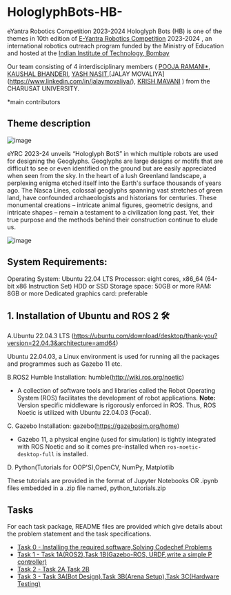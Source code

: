 # HologlyphBots-HB-
eYantra Robotics Competition 2023-2024
Hologlyph Bots (HB) is one of the themes in 10th edition of [E-Yantra Robotics Competition](https://portal.e-yantra.org/) 2023-2024 , an international robotics outreach program funded by the Ministry of Education and hosted at the [Indian Institute of Technology, Bombay](https://www.iitbombay.org/)
 
Our team consisting of  4 interdisciplinary members ( [POOJA RAMANI*](https://www.linkedin.com/in/pooja-ramani-73b603255/), [KAUSHAL BHANDERI](https://www.linkedin.com/in/kaushal-bhanderi/), [YASH NASIT](https://www.linkedin.com/in/yash-nasit-223a71250?utm_source=share&utm_campaign=share_via&utm_content=profile&utm_medium=android_app),[JALAY MOVALIYA] (https://www.linkedin.com/in/jalaymovaliya/), [KRISH MAVANI](https://www.linkedin.com/in/krish-mavani/)  ) from the CHARUSAT UNIVERSITY. 

*main contributors

## Theme description

![image](https://github.com/pooja8748/Hologlyph-Bots-/assets/130728514/2b3c4ec4-6078-46f5-b59f-95bedffde955)



eYRC 2023-24 unveils “Hologlyph BotS” in which multiple robots are used for designing the Geoglyphs. 
Geoglyphs are large designs or motifs that are difficult to see or even identified on the ground but are easily appreciated when seen from the sky.
In the heart of a lush Greenland landscape, a perplexing enigma etched itself into the Earth's surface thousands of years ago. The Nasca Lines, colossal geoglyphs spanning vast stretches of green land, have confounded archaeologists and historians for centuries. These monumental creations – intricate animal figures, geometric designs, and intricate shapes – remain a testament to a civilization long past. Yet, their true purpose and the methods behind their construction continue to elude us.

![image](https://github.com/pooja8748/Hologlyph-Bots-/assets/130728514/3cf11ec0-ae22-4a0b-a984-00e0c38d5668)

## System Requirements:

Operating System: Ubuntu 22.04 LTS
Processor: eight cores, x86_64 (64-bit x86 Instruction Set)
HDD or SSD Storage space: 50GB or more
RAM: 8GB or more
Dedicated graphics card: preferable

## 1. Installation of Ubuntu and ROS 2 🛠
 A.Ubuntu 22.04.3 LTS (https://ubuntu.com/download/desktop/thank-you?version=22.04.3&architecture=amd64)
 
 Ubuntu 22.04.03, a Linux environment is used for running all the packages and programmes such as Gazebo 11 etc.
 
 B.ROS2 Humble Installation: humble(http://wiki.ros.org/noetic)

 - A collection of software tools and libraries called the Robot Operating System (ROS) facilitates the development of robot applications.
 **Note:** Version specific middleware is rigorously enforced in ROS. Thus, ROS Noetic is utilized with Ubuntu 22.04.03 (Focal).

 C. Gazebo Installation: gazebo(https://gazebosim.org/home)

 - Gazebo 11, a physical engine (used for simulation) is tightly integrated with ROS Noetic and so it comes pre-installed when      ```ros-noetic-desktop-full```      is installed.

 D. Python(Tutorials for OOP'S),OpenCV, NumPy, Matplotlib
 
 These tutorials are provided in the format of Jupyter Notebooks OR .ipynb files embedded in a .zip file named, python_tutorials.zip


## Tasks

For each task package, README files are provided which give details about the problem statement and the task specifications. 

- [Task 0 - Installing the required software,Solving Codechef Problems](https://github.com/pooja8748/Hologlyph-Bots-/tree/main/Task-0)
- [Task 1 - Task 1A(ROS2),Task 1B(Gazebo-ROS, URDF,write a simple P controller)](https://github.com/pooja8748/Hologlyph-Bots-/tree/main/Task-1)
- [Task 2 - Task 2A,Task 2B](task_2)
- [Task 3 - Task 3A(Bot Design),Task 3B(Arena Setup),Task 3C(Hardware Testing)](task_3)
 



